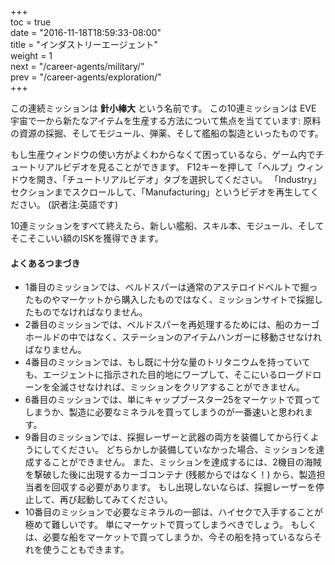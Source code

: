 +++  
toc = true  
date = "2016-11-18T18:59:33-08:00"  
title = "インダストリーエージェント"  
weight = 1  
next = "/career-agents/military/"  
prev = "/career-agents/exploration/"  
+++

この連続ミッションは **針小棒大** という名前です。 この10連ミッションは EVE 宇宙で一から新たなアイテムを生産する方法について焦点を当てています: 原料の資源の採掘、そしてモジュール、弾薬、そして艦船の製造といったものです。

もし生産ウィンドウの使い方がよくわからなくて困っているなら、ゲーム内でチュートリアルビデオを見ることができます。 F12キーを押して「ヘルプ」ウィンドウを開き、「チュートリアルビデオ」タブを選択してください。 「Industry」セクションまでスクロールして、「Manufacturing」というビデオを再生してください。 (訳者注:英語です)

10連ミッションをすべて終えたら、新しい艦船、スキル本、モジュール、そしてそこそこいい額のISKを獲得できます。

#### よくあるつまづき

- 1番目のミッションでは、ベルドスパーは通常のアステロイドベルトで掘ったものやマーケットから購入したものではなく、ミッションサイトで採掘したものでなければなりません。
- 2番目のミッションでは、ベルドスパーを再処理するためには、船のカーゴホールドの中ではなく、ステーションのアイテムハンガーに移動させなければなりません。
- 4番目のミッションでは、もし既に十分な量のトリタニウムを持っていても、エージェントに指示された目的地にワープして、そこにいるローグドローンを全滅させなければ、ミッションをクリアすることができません。
- 6番目のミッションでは、単にキャップブースター25をマーケットで買ってしまうか、製造に必要なミネラルを買ってしまうのが一番速いと思われます。
- 9番目のミッションでは、採掘レーザーと武器の両方を装備してから行くようにしてください。 どちらかしか装備していなかった場合、ミッションを達成することができません。 また、ミッションを達成するには、2機目の海賊を撃破した後に出現するカーゴコンテナ (残骸からではなく！) から、製造担当者を回収する必要があります。 もし出現しないならば、採掘レーザーを停止して、再び起動してみてください。
- 10番目のミッションで必要なミネラルの一部は、ハイセクで入手することが極めて難しいです。 単にマーケットで買ってしまうべきでしょう。 もしくは、必要な船をマーケットで買ってしまうか、今その船を持っているならそれを使うこともできます。